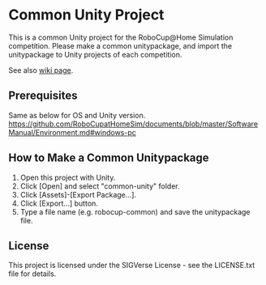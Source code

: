 # Common Unity Project

This is a common Unity project for the RoboCup@Home Simulation competition.
Please make a common unitypackage, and import the unitypackage to Unity projects of each competition.

See also [wiki page](https://github.com/RoboCupatHomeSim/common-unity/wiki).

## Prerequisites

Same as below for OS and Unity version.
https://github.com/RoboCupatHomeSim/documents/blob/master/SoftwareManual/Environment.md#windows-pc

## How to Make a Common Unitypackage

1. Open this project with Unity.
2. Click [Open] and select "common-unity" folder.
3. Click [Assets]-[Export Package...].
4. Click [Export...] button.
5. Type a file name (e.g. robocup-common) and save the unitypackage file.

## License

This project is licensed under the SIGVerse License - see the LICENSE.txt file for details.
